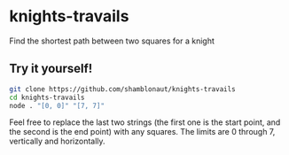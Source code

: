 # knights-travails

Find the shortest path between two squares for a knight

## Try it yourself!

```bash
git clone https://github.com/shamblonaut/knights-travails
cd knights-travails
node . "[0, 0]" "[7, 7]"
```

Feel free to replace the last two strings (the first one is the start point, and the second is the end point) with any squares. The limits are 0 through 7, vertically and horizontally.
